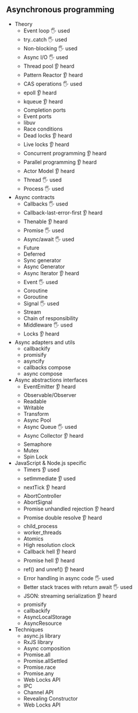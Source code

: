 ## Asynchronous programming

- Theory
  - Event loop 🖐️ used
  - try..catch 🖐️ used
  - Non-blocking 🖐️ used
  - Async I/O 🖐️ used
  - Thread pool 👂 heard
  - Pattern Reactor 👂 heard
  - CAS operations 🖐️ used
  - epoll 👂 heard
  - kqueue 👂 heard
  - Completion ports 
  - Event ports
  - libuv
  - Race conditions
  - Dead locks 👂 heard
  - Live locks 👂 heard
  - Concurrent programming 👂 heard
  - Parallel programming 👂 heard
  - Actor Model 👂 heard
  - Thread 🖐️ used 
  - Process 🖐️ used
- Async contracts
  - Callbacks 🖐️ used
  - Callback-last-error-first 👂 heard
  - Thenable 👂 heard
  - Promise 🖐️ used
  - Async/await 🖐️ used
  - Future 
  - Deferred 
  - Sync generator
  - Async Generator
  - Async Iterator 👂 heard
  - Event 🖐️ used
  - Coroutine
  - Goroutine
  - Signal 🖐️ used
  - Stream
  - Chain of responsibility 
  - Middleware 🖐️ used
  - Locks 👂 heard
- Async adapters and utils
  - callbackify
  - promisify
  - asyncify
  - callbacks compose
  - async compose
- Async abstractions interfaces
  - EventEmitter 👂 heard
  - Observable/Observer
  - Readable
  - Writable
  - Transform
  - Async Pool
  - Async Queue 🖐️ used
  - Async Collector 👂 heard
  - Semaphore
  - Mutex
  - Spin Lock
- JavaScript & Node.js specific
  - Timers 👂 used
  - setImmediate 👂 used
  - nextTick 👂 heard
  - AbortController
  - AbortSignal
  - Promise unhandled rejection 👂 heard
  - Promise double resolve 👂 heard
  - child_process
  - worker_threads
  - Atomics
  - High resolution clock
  - Callback hell 👂 heard
  - Promise hell 👂 heard
  - ref() and unref() 👂 heard
  - Error handling in async code 🖐️ used
  - Better stack traces with return await 🖐️ used
  - JSON: streaming serialization 👂 heard
  - promisify
  - callbackify
  - AsyncLocalStorage
  - AsyncResource
- Techniques
  - async.js library
  - RxJS library
  - Async composition
  - Promise.all
  - Promise.allSettled
  - Promise.race
  - Promise.any
  - Web Locks API
  - IPC
  - Channel API
  - Revealing Constructor
  - Web Locks API
